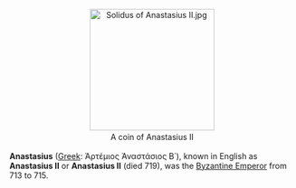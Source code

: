 <div class="photo" colspan="2" style="text-align: center; margin: 25px 0 10px;"><a class="image" href="https://en.wikipedia.org/wiki/File:Solidus_of_Anastasius_II.jpg"><img alt="Solidus of Anastasius II.jpg" data-file-height="234" data-file-width="239" decoding="async" height="215" src="https://upload.wikimedia.org/wikipedia/commons/thumb/e/e1/Solidus_of_Anastasius_II.jpg/220px-Solidus_of_Anastasius_II.jpg" srcset="https://upload.wikimedia.org/wikipedia/commons/e/e1/Solidus_of_Anastasius_II.jpg 1.5x" width="220"/></a><div style="line-height:normal;padding-bottom:0.2em;padding-top:0.2em;">A coin of Anastasius II</div></div>

[comment]: # 'breakpoint'
<p><b>Anastasius</b> (<a href="https://en.wikipedia.org/wiki/Greek_language" title="Greek language">Greek</a>: Ἀρτέμιος Ἀναστάσιος Β΄), known in English as <b>Anastasius II</b> or <b>Anastasius II</b> (died 719), was the <a class="mw-redirect" href="https://en.wikipedia.org/wiki/Byzantine_Emperor" title="Byzantine Emperor">Byzantine Emperor</a> from 713 to 715.
</p>